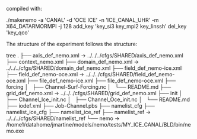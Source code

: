 compiled with:

./makenemo -a 'CANAL' -d 'OCE ICE' -n 'ICE_CANAL_UHR' -m X64_DATARMORMPI -j 128 add_key 'key_si3 key_mpi2 key_linssh' del_key 'key_qco'

The structure of the experiment follows the structure:

 tree
.
├── axis_def_nemo.xml -> ../../../cfgs/SHARED/axis_def_nemo.xml
├── context_nemo.xml
├── domain_def_nemo.xml -> ../../../cfgs/SHARED/domain_def_nemo.xml
├── field_def_nemo-ice.xml
├── field_def_nemo-oce.xml -> ../../../cfgs/SHARED/field_def_nemo-oce.xml
├── file_def_nemo-ice.xml
├── file_def_nemo-oce.xml
├── forcing
│   ├── Channel-Surf-Forcing.nc
│   └── README.md
├── grid_def_nemo.xml -> ../../../cfgs/SHARED/grid_def_nemo.xml
├── init
│   ├── Channel_Ice_init.nc
│   ├── Channel_Oce_init.nc
│   └── README.md
├── iodef.xml
├── Job-Channel.pbs
├── namelist_cfg
├── namelist_ice_cfg
├── namelist_ice_ref
├── namelist_ref -> ../../../cfgs/SHARED/namelist_ref
└── nemo -> /home1/datahome/jmartine/models/nemo/tests/MY_ICE_CANAL/BLD/bin/nemo.exe
